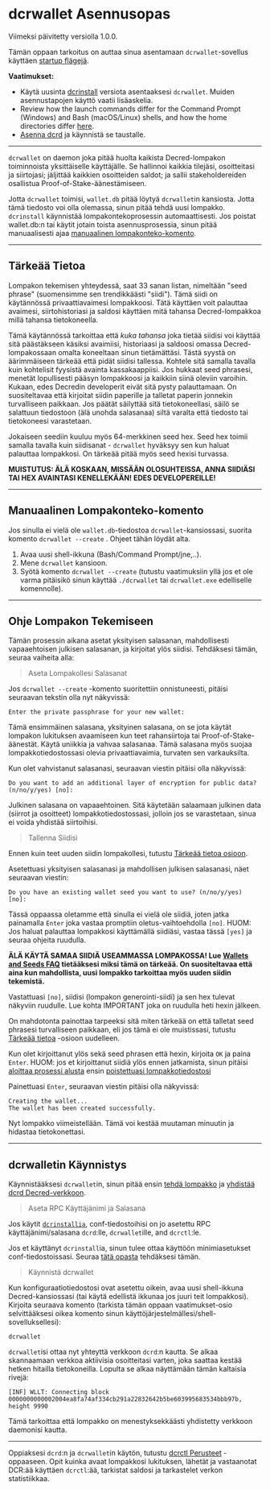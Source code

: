# dcrwallet Asennusopas

Viimeksi päivitetty versiolla 1.0.0.

Tämän oppaan tarkoitus on auttaa sinua asentamaan `dcrwallet`-sovellus käyttäen  [startup flägejä](/getting-started/startup-basics.md#startup-command-flags). 

**Vaatimukset:**

- Käytä uusinta [dcrinstall](/getting-started/user-guides/cli-installation.md) versiota asentaaksesi `dcrwallet`. Muiden asennustapojen käyttö vaatii lisäaskelia.
- Review how the launch commands differ for the Command Prompt (Windows) and Bash (macOS/Linux) shells, and how the home directories differ [here](/getting-started/cli-differences.md).
- [Asenna dcrd](/getting-started/user-guides/dcrd-setup.md) ja käynnistä se taustalle.

---

`dcrwallet` on daemon joka pitää huolta kaikista Decred-lompakon toiminnoista yksittäiselle käyttäjälle. Se hallinnoi kaikkia tilejäsi, osoitteitasi ja siirtojasi; jäljittää kaikkien osoitteiden saldot; ja sallii stakeholdereiden osallistua Proof-of-Stake-äänestämiseen.

Jotta `dcrwallet` toimisi, `wallet.db` pitää löytyä `dcrwallet`in kansiosta. Jotta tämä tiedosto voi olla olemassa, sinun pitää tehdä uusi lompakko.  `dcrinstall` käynnistää lompakontekoprosessin automaattisesti. Jos poistat wallet.db:n tai käytit jotain toista asennusprosessia, sinun pitää manuaalisesti ajaa [manuaalinen lompakonteko-komento](#manual-wallet-creation-command). 

---

## Tärkeää Tietoa

Lompakon tekemisen yhteydessä, saat 33 sanan listan, nimeltään "seed phrase" (suomensimme sen trendikkäästi "siidi"). Tämä siidi on käytännössä privaattiavaimesi lompakkoosi. Tätä käyttäen voit palauttaa avaimesi, siirtohistoriasi ja saldosi käyttäen mitä tahansa Decred-lompakkoa millä tahansa tietokoneella.

Tämä käytännössä tarkoittaa että *kuka tahansa* joka tietää siidisi voi käyttää sitä päästäkseen käsiksi avaimiisi, historiaasi ja saldoosi omassa Decred-lompakossaan omalta koneeltaan sinun tietämättäsi. Tästä syystä on äärimmäiseen tärkeää että pidät siidisi tallessa. Kohtele sitä samalla tavalla kuin kohtelisit fyysistä avainta kassakaappiisi. Jos hukkaat seed phrasesi, menetät lopullisesti pääsyn lompakkoosi ja kaikkiin siinä oleviin varoihin. Kukaan, edes Decredin developerit eivät sitä pysty palauttamaan. On suositeltavaa että kirjoitat siidin paperille ja talletat paperin jonnekin turvalliseen paikkaan. Jos päätät säilyttää sitä tietokoneellasi, säilö se salattuun tiedostoon (älä unohda salasanaa) siltä varalta että tiedosto tai tietokoneesi varastetaan.

Jokaiseen seediin kuuluu myös 64-merkkinen seed hex. Seed hex toimii samalla tavalla kuin siidisanat - `dcrwallet` hyväksyy sen kun haluat palauttaa lompakkosi. On tärkeää pitää myös seed hexisi turvassa.

**MUISTUTUS: ÄLÄ KOSKAAN, MISSÄÄN OLOSUHTEISSA, ANNA SIIDIÄSI TAI HEX AVAINTASI KENELLEKÄÄN! EDES DEVELOPEREILLE!**

---

## Manuaalinen Lompakonteko-komento

Jos sinulla ei vielä ole `wallet.db`-tiedostoa `dcrwallet`-kansiossasi, suorita komento `dcrwallet --create` . Ohjeet tähän löydät alta.

1. Avaa uusi shell-ikkuna (Bash/Command Prompt/jne,..).
2. Mene `dcrwallet` kansioon.
3. Syötä komento `dcrwallet --create` (tutustu vaatimuksiin yllä jos et ole varma pitäisikö sinun käyttää `./dcrwallet` tai `dcrwallet.exe` edelliselle komennolle).

---

## Ohje Lompakon Tekemiseen

Tämän prosessin aikana asetat yksityisen salasanan, mahdollisesti vapaaehtoisen julkisen salasanan, ja kirjoitat ylös siidisi. Tehdäksesi tämän, seuraa vaiheita alla:

> Aseta Lompakollesi Salasanat

Jos `dcrwallet --create` -komento suoritettiin onnistuneesti, pitäisi seuraavan tekstin olla nyt näkyvissä:

```no-highlight
Enter the private passphrase for your new wallet:
```

Tämä ensimmäinen salasana, yksityinen salasana, on se jota käytät lompakon lukituksen avaamiseen kun teet rahansiirtoja tai Proof-of-Stake-äänestät. Käytä uniikkia ja vahvaa salasanaa. Tämä salasana myös suojaa lompakkotiedostossasi olevia privaattiavaimia, turvaten sen varkauksilta.

Kun olet vahvistanut salasanasi, seuraavan viestin pitäisi olla näkyvissä:

```no-highlight
Do you want to add an additional layer of encryption for public data? (n/no/y/yes) [no]:
```

Julkinen salasana on vapaaehtoinen. Sitä käytetään salaamaan julkinen data (siirrot ja osoitteet) lompakkotiedostossasi, jolloin jos se varastetaan, sinua ei voida yhdistää siirtoihisi.

> Tallenna Siidisi

Ennen kuin teet uuden siidin lompakollesi, tutustu [Tärkeää tietoa osioon](/getting-started/user-guides/dcrwallet-setup.md#critical-information).

Asetettuasi yksityisen salasanasi ja mahdollisen julkisen salasanasi, näet seuraavan viestin:

```no-highlight
Do you have an existing wallet seed you want to use? (n/no/y/yes) [no]:
```

Tässä oppaassa oletamme että sinulla ei vielä ole siidiä, joten jatka painamalla `Enter` joka vastaa promptiin oletus-vaihtoehdolla `[no]`. HUOM: Jos haluat palauttaa lompakkosi käyttämällä siidiäsi, vastaa tässä `[yes]` ja seuraa ohjeita ruudulla.

<i class="fa fa-exclamation-triangle"></i> **ÄLÄ KÄYTÄ SAMAA SIIDIÄ USEAMMASSA LOMPAKOSSA! Lue [Wallets and Seeds FAQ](/faq/wallets-and-seeds.md#3-can-i-run-multiple-wallets) tietääksesi miksi tämä on tärkeää. On suositeltavaa että aina kun mahdollista, uusi lompakko tarkoittaa myös uuden siidin tekemistä.**

Vastattuasi `[no]`, siidisi (lompakon generointi-siidi) ja sen hex tulevat näkyviin ruudulle. Lue kohta IMPORTANT joka on ruudulla heti hexin jälkeen.

On mahdotonta painottaa tarpeeksi sitä miten tärkeää on että talletat seed phrasesi turvalliseen paikkaan, eli jos tämä ei ole muistissasi, tutustu [Tärkeää tietoa](/getting-started/user-guides/dcrwallet-setup.md#critical-information) -osioon uudelleen.

Kun olet kirjoittanut ylös sekä seed phrasen että hexin, kirjoita `OK` ja paina `Enter`. HUOM: jos et kirjoittanut siidiä ylös ennen jatkamista, sinun pitäisi [aloittaa prosessi alusta](/getting-started/user-guides/dcrwallet-setup.md#create-a-new-wallet) ensin [poistettuasi lompakkotiedostosi](/advanced/deleting-your-wallet.md)

Painettuasi `Enter`, seuraavan viestin pitäisi olla näkyvissä:

```no-highlight
Creating the wallet...
The wallet has been created successfully.
```

Nyt lompakko viimeistellään. Tämä voi kestää muutaman minuutin ja hidastaa tietokonettasi.

---

## dcrwalletin Käynnistys

Käynnistääksesi `dcrwallet`in, sinun pitää ensin [tehdä lompakko](#wallet-creation-walkthrough) ja
[yhdistää dcrd Decred-verkkoon](/getting-started/user-guides/dcrd-setup.md#connect-to-the-decred-network).

> Aseta RPC Käyttäjänimi ja Salasana

Jos käytit [`dcrinstallia`](/getting-started/user-guides/cli-installation.md), conf-tiedostoihisi on jo asetettu RPC käyttäjänimi/salasana `dcrd`:lle, `dcrwallet`ille, and `dcrctl`:le.

Jos et käyttänyt `dcrinstall`ia, sinun tulee ottaa käyttöön minimiasetukset conf-tiedostoissasi. Seuraa [tätä opasta](/advanced/manual-cli-install.md#minimum-configuration) tehdäksesi tämän.

> Käynnistä dcrwallet

Kun konfiguraatiotiedostosi ovat asetettu oikein, avaa uusi shell-ikkuna Decred-kansiossasi (tai käytä edellistä ikkunaa jos juuri teit lompakkosi). Kirjoita seuraava komento (tarkista tämän oppaan vaatimukset-osio selvittääksesi oikea komento sinun käyttöjärjestelmällesi/shell-sovelluksellesi):

```no-highlight
dcrwallet
```

`dcrwallet`isi ottaa nyt yhteyttä verkkoon `dcrd`:n kautta. Se alkaa skannaamaan verkkoa aktiivisia osoitteitasi varten, joka saattaa kestää hetken hitailla tietokoneilla. Lopulta se alkaa näyttämään tämän kaltaisia rivejä: 

```no-highlight
[INF] WLLT: Connecting block 0000000000002004ea8fa74af334cb291a22832642b5be603995683534bbb97b, height 9990
```

Tämä tarkoittaa että lompakko on menestyksekkäästi yhdistetty verkkoon
daemonisi kautta.

---

Oppiaksesi `dcrd`:n ja `dcrwallet`in käytön, tutustu [dcrctl Perusteet](/getting-started/user-guides/dcrctl-basics.md) -oppaaseen. Opit kuinka avaat lompakkosi lukituksen, lähetät ja vastaanotat DCR:ää käyttäen `dcrctl`:ää, tarkistat saldosi ja tarkastelet verkon statistiikkaa.
